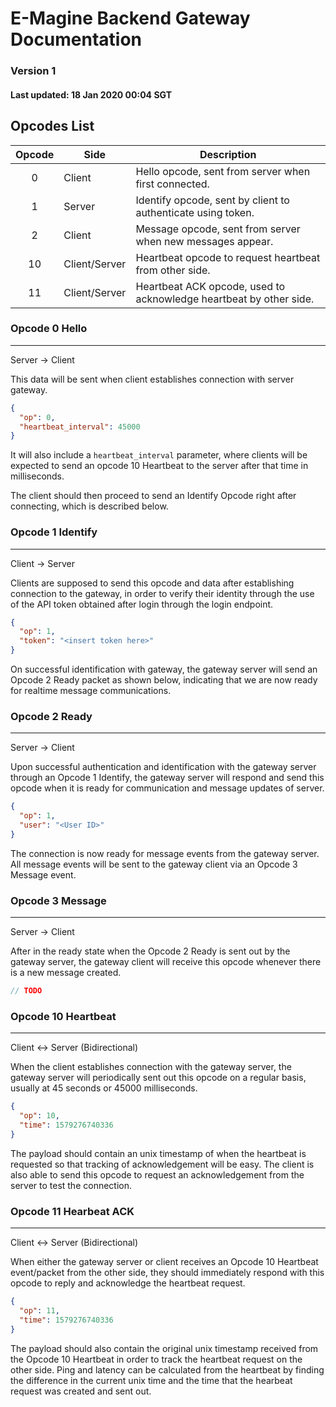 # E-Magine Backend Gateway Documentation

### Version 1

#### Last updated: 18 Jan 2020 00:04 SGT

## Opcodes List
| Opcode | Side          | Description |
|:------:| ------------- | ----------- |
| 0      | Client        | Hello opcode, sent from server when first connected. |
| 1      | Server        | Identify opcode, sent by client to authenticate using token. |
| 2      | Client        | Message opcode, sent from server when new messages appear. |
| 10     | Client/Server | Heartbeat opcode to request heartbeat from other side. |
| 11     | Client/Server | Heartbeat ACK opcode, used to acknowledge heartbeat by other side. |

### Opcode 0 Hello
-----
Server -> Client

This data will be sent when client establishes connection with server gateway.

```json
{
  "op": 0,
  "heartbeat_interval": 45000
}
```

It will also include a `heartbeat_interval` parameter, 
where clients will be expected to send an opcode 10 Heartbeat to the server after that time in milliseconds.

The client should then proceed to send an Identify Opcode right after connecting, which is described below.

### Opcode 1 Identify
-----
Client -> Server

Clients are supposed to send this opcode and data after establishing connection to the gateway,
in order to verify their identity through the use of the API token obtained after login through the login endpoint.

```json
{
  "op": 1,
  "token": "<insert token here>"
}
```

On successful identification with gateway, the gateway server will send an Opcode 2 Ready packet as shown below,
indicating that we are now ready for realtime message communications.

### Opcode 2 Ready
-----
Server -> Client

Upon successful authentication and identification with the gateway server through an Opcode 1 Identify,
the gateway server will respond and send this opcode when it is ready for communication and message updates of server.

```json
{
  "op": 1,
  "user": "<User ID>"
}
```

The connection is now ready for message events from the gateway server. All message events will be sent to the gateway client
via an Opcode 3 Message event.

### Opcode 3 Message
-----
Server -> Client

After in the ready state when the Opcode 2 Ready is sent out by the gateway server, the gateway client will receive this opcode
whenever there is a new message created.

```js
// TODO
```

### Opcode 10 Heartbeat
-----
Client <-> Server (Bidirectional)

When the client establishes connection with the gateway server, the gateway server will periodically sent out this opcode on
a regular basis, usually at 45 seconds or 45000 milliseconds. 

```json
{
  "op": 10,
  "time": 1579276740336
}
```

The payload should contain an unix timestamp of when the heartbeat is requested so that tracking of acknowledgement will 
be easy. The client is also able to send this opcode to request an acknowledgement from the server to test the connection.

### Opcode 11 Hearbeat ACK
-----
Client <-> Server (Bidirectional)

When either the gateway server or client receives an Opcode 10 Heartbeat event/packet from the other side, they should 
immediately respond with this opcode to reply and acknowledge the heartbeat request.

```json
{
  "op": 11,
  "time": 1579276740336
}
```

The payload should also contain the original unix timestamp received from the Opcode 10 Heartbeat in order to track the heartbeat request
on the other side. Ping and latency can be calculated from the heartbeat by finding the difference in the current unix time and the time
that the hearbeat request was created and sent out.